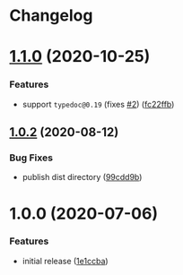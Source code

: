 # Changelog

# [1.1.0](https://github.com/cherryblossom000/typedoc-plugin-param-names/compare/v1.0.2...v1.1.0) (2020-10-25)


### Features

* support `typedoc@0.19` (fixes [#2](https://github.com/cherryblossom000/typedoc-plugin-param-names/issues/2)) ([fc22ffb](https://github.com/cherryblossom000/typedoc-plugin-param-names/commit/fc22ffbbeb44eb2f64b0cf5fc0a59419e41b225e))

## [1.0.2](https://github.com/cherryblossom000/typedoc-plugin-param-names/compare/v1.0.1...v1.0.2) (2020-08-12)


### Bug Fixes

* publish dist directory ([99cdd9b](https://github.com/cherryblossom000/typedoc-plugin-param-names/commit/99cdd9bcccdbf4d2e8252b8e68ae076894d2f133))

# 1.0.0 (2020-07-06)


### Features

* initial release ([1e1ccba](https://github.com/cherryblossom000/typedoc-plugin-param-names/commit/1e1ccba6885b9704fc2d409b54aeeb7ae9436019))
